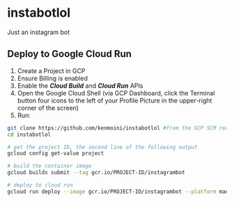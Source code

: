 # instabotlol
Just an instagram bot

## Deploy to Google Cloud Run

1. Create a Project in GCP
2. Ensure Billing is enabled
3. Enable the ***Cloud Build*** and ***Cloud Run*** APIs
4. Open the Google Cloud Shell (via GCP Dashboard, click the Terminal button four icons to the left of your Profile Picture in the upper-right corner of the screen)
5. Run:

```bash
git clone https://github.com/kenmoini/instabotlol #from the GCP SCM really or won't work
cd instabotlol

# get the project ID, the second line of the following output
gcloud config get-value project 

# build the container image
gcloud builds submit --tag gcr.io/PROJECT-ID/instagrambot

# deploy to cloud run
gcloud run deploy --image gcr.io/PROJECT-ID/instagrambot --platform managed --set-env-vars USER=bar,PASS=boo,SIMULATION=False
```
